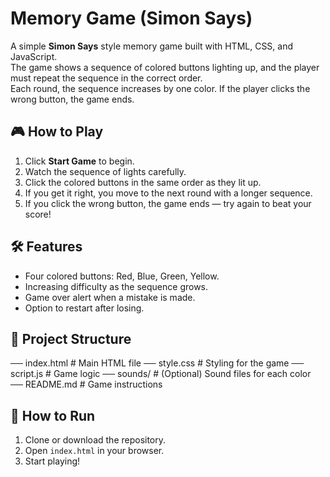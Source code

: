 # Memory Game (Simon Says)

A simple **Simon Says** style memory game built with HTML, CSS, and JavaScript.  
The game shows a sequence of colored buttons lighting up, and the player must repeat the sequence in the correct order.  
Each round, the sequence increases by one color. If the player clicks the wrong button, the game ends.

## 🎮 How to Play
1. Click **Start Game** to begin.
2. Watch the sequence of lights carefully.
3. Click the colored buttons in the same order as they lit up.
4. If you get it right, you move to the next round with a longer sequence.
5. If you click the wrong button, the game ends — try again to beat your score!

## 🛠 Features
- Four colored buttons: Red, Blue, Green, Yellow.
- Increasing difficulty as the sequence grows.
- Game over alert when a mistake is made.
- Option to restart after losing.

## 📂 Project Structure
── index.html # Main HTML file
── style.css # Styling for the game
── script.js # Game logic
── sounds/ # (Optional) Sound files for each color
── README.md # Game instructions


## 🚀 How to Run
1. Clone or download the repository.
2. Open `index.html` in your browser.
3. Start playing!



